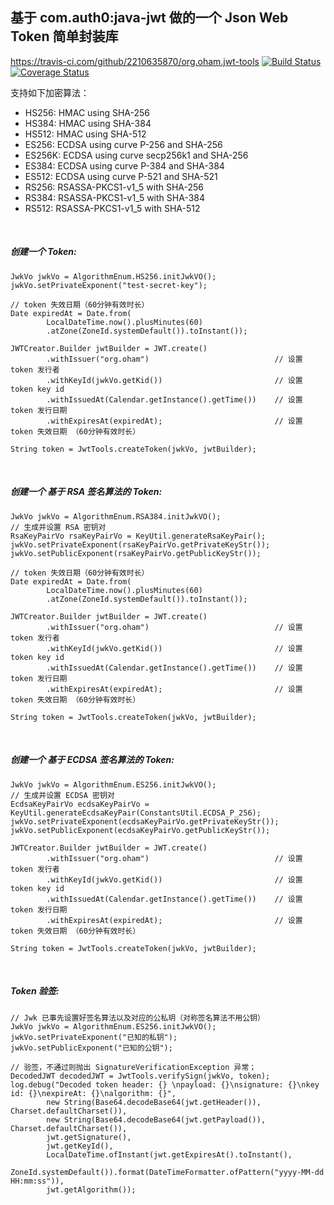 ## 基于 com.auth0:java-jwt 做的一个 Json Web Token 简单封装库
https://travis-ci.com/github/2210635870/org.oham.jwt-tools
[![Build Status](https://api.travis-ci.com/2210635870/org.oham.jwt-tools.svg?branch=main)](https://travis-ci.com/github/2210635870/org.oham.jwt-tools)
[![Coverage Status](https://codecov.io/gh/2210635870/org.oham.jwt-tools/badge.svg?branch=main)](https://codecov.io/gh/2210635870/org.oham.jwt-tools?branch=main)

支持如下加密算法：
* HS256: HMAC using SHA-256
* HS384: HMAC using SHA-384
* HS512: HMAC using SHA-512
* ES256: ECDSA using curve P-256 and SHA-256
* ES256K: ECDSA using curve secp256k1 and SHA-256
* ES384: ECDSA using curve P-384 and SHA-384
* ES512: ECDSA using curve P-521 and SHA-521
* RS256: RSASSA-PKCS1-v1_5 with SHA-256
* RS384: RSASSA-PKCS1-v1_5 with SHA-384
* RS512: RSASSA-PKCS1-v1_5 with SHA-512

<br/>

##### 创建一个 Token:
````
JwkVo jwkVo = AlgorithmEnum.HS256.initJwkVO();
jwkVo.setPrivateExponent("test-secret-key");

// token 失效日期（60分钟有效时长）
Date expiredAt = Date.from(
        LocalDateTime.now().plusMinutes(60)
        .atZone(ZoneId.systemDefault()).toInstant());

JWTCreator.Builder jwtBuilder = JWT.create()
        .withIssuer("org.oham")                            // 设置 token 发行者
        .withKeyId(jwkVo.getKid())                         // 设置 token key id
        .withIssuedAt(Calendar.getInstance().getTime())    // 设置 token 发行日期
        .withExpiresAt(expiredAt);                         // 设置 token 失效日期 （60分钟有效时长）

String token = JwtTools.createToken(jwkVo, jwtBuilder);

````

<br/>

##### 创建一个 基于 RSA 签名算法的 Token:
````
JwkVo jwkVo = AlgorithmEnum.RSA384.initJwkVO();
// 生成并设置 RSA 密钥对
RsaKeyPairVo rsaKeyPairVo = KeyUtil.generateRsaKeyPair();
jwkVo.setPrivateExponent(rsaKeyPairVo.getPrivateKeyStr());
jwkVo.setPublicExponent(rsaKeyPairVo.getPublicKeyStr());

// token 失效日期（60分钟有效时长）
Date expiredAt = Date.from(
        LocalDateTime.now().plusMinutes(60)
        .atZone(ZoneId.systemDefault()).toInstant());

JWTCreator.Builder jwtBuilder = JWT.create()
        .withIssuer("org.oham")                            // 设置 token 发行者
        .withKeyId(jwkVo.getKid())                         // 设置 token key id
        .withIssuedAt(Calendar.getInstance().getTime())    // 设置 token 发行日期
        .withExpiresAt(expiredAt);                         // 设置 token 失效日期 （60分钟有效时长）

String token = JwtTools.createToken(jwkVo, jwtBuilder);

````

<br/>

##### 创建一个 基于 ECDSA 签名算法的 Token:
````
JwkVo jwkVo = AlgorithmEnum.ES256.initJwkVO();
// 生成并设置 ECDSA 密钥对
EcdsaKeyPairVo ecdsaKeyPairVo = KeyUtil.generateEcdsaKeyPair(ConstantsUtil.ECDSA_P_256);
jwkVo.setPrivateExponent(ecdsaKeyPairVo.getPrivateKeyStr());
jwkVo.setPublicExponent(ecdsaKeyPairVo.getPublicKeyStr());

JWTCreator.Builder jwtBuilder = JWT.create()
        .withIssuer("org.oham")                            // 设置 token 发行者
        .withKeyId(jwkVo.getKid())                         // 设置 token key id
        .withIssuedAt(Calendar.getInstance().getTime())    // 设置 token 发行日期
        .withExpiresAt(expiredAt);                         // 设置 token 失效日期 （60分钟有效时长）

String token = JwtTools.createToken(jwkVo, jwtBuilder);

````
<br/>

##### Token 验签:
````
// Jwk 已事先设置好签名算法以及对应的公私玥（对称签名算法不用公钥）
JwkVo jwkVo = AlgorithmEnum.ES256.initJwkVO();
jwkVo.setPrivateExponent("已知的私钥");
jwkVo.setPublicExponent("已知的公钥");

// 验签，不通过则抛出 SignatureVerificationException 异常；
DecodedJWT decodedJWT = JwtTools.verifySign(jwkVo, token);
log.debug("Decoded token header: {} \npayload: {}\nsignature: {}\nkey id: {}\nexpireAt: {}\nalgorithm: {}",
        new String(Base64.decodeBase64(jwt.getHeader()), Charset.defaultCharset()),
        new String(Base64.decodeBase64(jwt.getPayload()), Charset.defaultCharset()),
        jwt.getSignature(),
        jwt.getKeyId(),
        LocalDateTime.ofInstant(jwt.getExpiresAt().toInstant(),
                ZoneId.systemDefault()).format(DateTimeFormatter.ofPattern("yyyy-MM-dd HH:mm:ss")),
        jwt.getAlgorithm());

````
